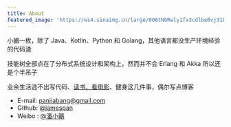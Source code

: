 ```yaml
---
title: About
featured_image: 'https://ws4.sinaimg.cn/large/006tNbRwly1fx3cdlbe0vj31kw1kw1kx.jpg'
---
```


小鶸一枚，除了 Java、Kotlin、Python 和 Golang，其他语言都没生产环境经验的代码渣

技能树全部点在了分布式系统设计和架构上，然而并不会 Erlang 和 Akka 所以还是个半吊子

业余生活逃不出写代码、[读书、看电影](/pastime)、健身这几件事，偶尔写点博客

+ E-mail: panjiabang@gmail.com
+ Github: [@jamespan](https://github.com/jamespan)
+ Weibo : [@潘小鶸](http://weibo.com/panjiabang)
